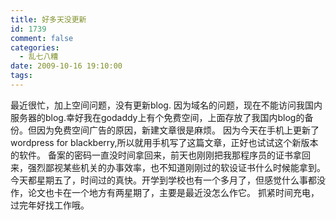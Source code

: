 ```yaml
---
title: 好多天没更新
id: 1739
comment: false
categories:
  - 乱七八糟
date: 2009-10-16 19:10:00
tags:
---
```


最近很忙，加上空间问题，没有更新blog.
因为域名的问题，现在不能访问我国内服务器的blog.幸好我在godaddy上有个免费空间，上面存放了我国内blog的备份。但因为免费空间广告的原因，新建文章很是麻烦。
因为今天在手机上更新了wordpress for blackberry,所以就用手机写了这篇文章，正好也试试这个新版本的软件。
备案的密码一直没时间拿回来，前天也刚刚把我那程序员的证书拿回来，强烈鄙视某些机关的办事效率，也不知道刚刚过的软设证书什么时候能拿到。
今天都星期五了，时间过的真快。开学到学校也有一个多月了，但感觉什么事都没作，论文也卡在一个地方有两星期了，主要是最近没怎么作它。
抓紧时间充电，过完年好找工作哦。